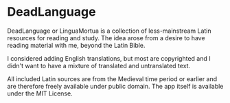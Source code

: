 # DeadLanguage

DeadLanguage or LinguaMortua is a collection of less-mainstream Latin resources for reading and study. The idea arose from a desire to have reading material with me, beyond the Latin Bible.

I considered adding English translations, but most are copyrighted and I didn't want to have a mixture of translated and untranslated text.

All included Latin sources are from the Medieval time period or earlier and are therefore freely available under public domain. The app itself is available under the MIT License.
